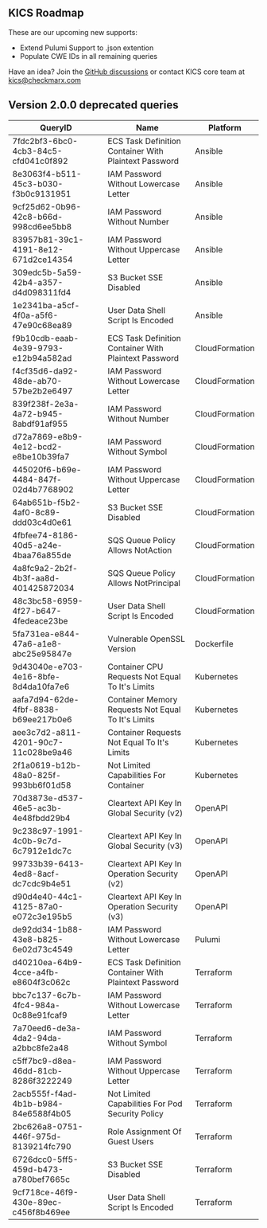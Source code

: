 ## KICS Roadmap

These are our upcoming new supports:

- Extend Pulumi Support to .json extention
- Populate CWE IDs in all remaining queries


Have an idea?
Join the <a href="https://github.com/Checkmarx/kics/discussions" target="_blank">GitHub discussions</a> or contact KICS core team at [kics@checkmarx.com](mailto:kics@checkmarx.com)

## Version 2.0.0 deprecated queries

|            QueryID            |Name|Platform|
|-----------------------------|---|---|
|7fdc2bf3-6bc0-4cb3-84c5-cfd041c0f892|ECS Task Definition Container With Plaintext Password|Ansible|
|8e3063f4-b511-45c3-b030-f3b0c9131951|IAM Password Without Lowercase Letter|Ansible|
|9cf25d62-0b96-42c8-b66d-998cd6ee5bb8|IAM Password Without Number|Ansible|
|83957b81-39c1-4191-8e12-671d2ce14354|IAM Password Without Uppercase Letter|Ansible|
|309edc5b-5a59-42b4-a357-d4d098311fd4|S3 Bucket SSE Disabled|Ansible|
|1e2341ba-a5cf-4f0a-a5f6-47e90c68ea89|User Data Shell Script Is Encoded|Ansible|
|f9b10cdb-eaab-4e39-9793-e12b94a582ad|ECS Task Definition Container With Plaintext Password|CloudFormation|
|f4cf35d6-da92-48de-ab70-57be2b2e6497|IAM Password Without Lowercase Letter|CloudFormation|
|839f238f-2e3a-4a72-b945-8abdf91af955|IAM Password Without Number|CloudFormation|
|d72a7869-e8b9-4e12-bcd2-e8be10b39fa7|IAM Password Without Symbol|CloudFormation|
|445020f6-b69e-4484-847f-02d4b7768902|IAM Password Without Uppercase Letter|CloudFormation|
|64ab651b-f5b2-4af0-8c89-ddd03c4d0e61|S3 Bucket SSE Disabled|CloudFormation|
|4fbfee74-8186-40d5-a24e-4baa76a855de|SQS Queue Policy Allows NotAction|CloudFormation|
|4a8fc9a2-2b2f-4b3f-aa8d-401425872034|SQS Queue Policy Allows NotPrincipal|CloudFormation|
|48c3bc58-6959-4f27-b647-4fedeace23be|User Data Shell Script Is Encoded|CloudFormation|
|5fa731ea-e844-47a6-a1e8-abc25e95847e|Vulnerable OpenSSL Version|Dockerfile|
|9d43040e-e703-4e16-8bfe-8d4da10fa7e6|Container CPU Requests Not Equal To It's Limits|Kubernetes|
|aafa7d94-62de-4fbf-8838-b69ee217b0e6|Container Memory Requests Not Equal To It's Limits|Kubernetes|
|aee3c7d2-a811-4201-90c7-11c028be9a46|Container Requests Not Equal To It's Limits|Kubernetes|
|2f1a0619-b12b-48a0-825f-993bb6f01d58|Not Limited Capabilities For Container|Kubernetes|
|70d3873e-d537-46e5-ac3b-4e48fbdd29b4|Cleartext API Key In Global Security (v2)|OpenAPI|
|9c238c97-1991-4c0b-9c7d-6c7912e1dc7c|Cleartext API Key In Global Security (v3)|OpenAPI|
|99733b39-6413-4ed8-8acf-dc7cdc9b4e51|Cleartext API Key In Operation Security (v2)|OpenAPI|
|d90d4e40-44c1-4125-87a0-e072c3e195b5|Cleartext API Key In Operation Security (v3)|OpenAPI|
|de92dd34-1b88-43e8-b825-6e02d73c4549|IAM Password Without Lowercase Letter|Pulumi|
|d40210ea-64b9-4cce-a4fb-e8604f3c062c|ECS Task Definition Container With Plaintext Password|Terraform|
|bbc7c137-6c7b-4fc4-984a-0c88e91fcaf9|IAM Password Without Lowercase Letter|Terraform|
|7a70eed6-de3a-4da2-94da-a2bbc8fe2a48|IAM Password Without Symbol|Terraform|
|c5ff7bc9-d8ea-46dd-81cb-8286f3222249|IAM Password Without Uppercase Letter|Terraform|
|2acb555f-f4ad-4b1b-b984-84e6588f4b05|Not Limited Capabilities For Pod Security Policy|Terraform|
|2bc626a8-0751-446f-975d-8139214fc790|Role Assignment Of Guest Users|Terraform|
|6726dcc0-5ff5-459d-b473-a780bef7665c|S3 Bucket SSE Disabled|Terraform|
|9cf718ce-46f9-430e-89ec-c456f8b469ee|User Data Shell Script Is Encoded|Terraform|
